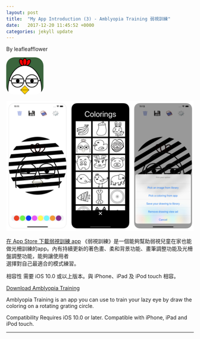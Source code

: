 ```yaml
---
layout: post
title:  "My App Introduction (3) - Amblyopia Training 弱視訓練"
date:   2017-12-20 11:45:52 +0000
categories: jekyll update
---
```

By leafleafflower  

<img src="/assets/AmblyopiaTraining/icon.jpg" width="100" height="100" style="border-radius:22.5%">

![弱視app](/assets/AmblyopiaTraining/screenshots.png)

[在 App Store 下載弱視訓練 app][Amblyopia-Training-App-Store]
《弱視訓練》是一個能夠幫助弱視兒童在家也能做光柵訓練的app。內有持續更新的著色畫、柔和背景功能、畫筆調整功能及光柵盤調整功能，能夠讓使用者  
選擇對自己最適合的模式練習。

相容性
需要 iOS 10.0 或以上版本。與 iPhone、iPad 及 iPod touch 相容。

[Download Amblyopia Training][Amblyopia-Training-App-Store]

Amblyopia Training is an app you can use to train your lazy eye by draw the coloring on a rotating grating circle.

Compatibility
Requires iOS 10.0 or later. Compatible with iPhone, iPad and iPod touch.

-------------------------------------------------------  
[Amblyopia-Training-App-Store]: https://itunes.apple.com/au/app/amblyopia-training/id1320619131?mt=8&ign-mpt=uo%3D2
[帶路雞Pro-App-Store]: https://appsto.re/tw/kp-Sfb.i
[帶路雞-App-Store]: https://appsto.re/tw/amD6eb.i


